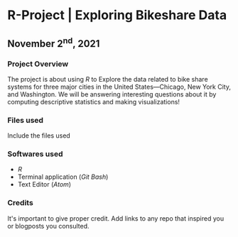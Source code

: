 # R-Project | Exploring Bikeshare Data
## November 2<sup>nd</sup>, 2021

### Project Overview
The project is about using _R_ to Explore the data related to bike share systems for three major cities in the United States—Chicago, New York City, and Washington. We will be answering interesting questions about it by computing descriptive statistics and making visualizations!

### Files used
Include the files used

### Softwares used
* _R_
* Terminal application (_Git Bash_)
* Text Editor (_Atom_)

### Credits
It's important to give proper credit. Add links to any repo that inspired you or blogposts you consulted.
